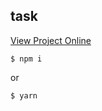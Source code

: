 ## task

[View Project Online](https://aslamjon.github.io/test)
```
$ npm i
```

or

```
$ yarn
```
